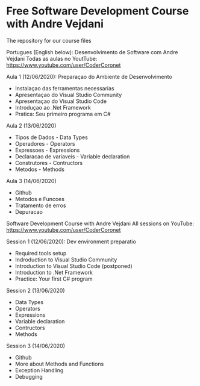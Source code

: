 # Free Software Development Course with Andre Vejdani
The repository for our course files

Portugues (English below):
Desenvolvimento de Software com Andre Vejdani
Todas as aulas no YoutTube:
https://www.youtube.com/user/CoderCoronet

Aula 1 (12/06/2020):
Preparaçao do Ambiente de Desenvolvimento
- Instalaçao das ferramentas necessarias
- Apresentaçao do Visual Studio Community
- Apresentaçao do Visual Studio Code
- Introduçao ao .Net Framework
- Pratica: Seu primeiro programa em C#

Aula 2 (13/06/2020)
- Tipos de Dados - Data Types
- Operadores - Operators
- Expressoes - Expressions
- Declaracao de variaveis - Variable declaration
- Construtores - Contructors
- Metodos - Methods

Aula 3 (14/06/2020)
- Github
- Metodos e Funcoes
- Tratamento de erros
- Depuracao


Software Development Course with Andre Vejdani
All sessions on YouTube:
https://www.youtube.com/user/CoderCoronet

Session 1 (12/06/2020):
Dev environment preparatio 
- Required tools setup
- Indroduction to Visual Studio Community
- Introduction to Visual Studio Code (postponed)
- Introduction to .Net Framework
- Practice: Your first C# program

Session 2 (13/06/2020)
- Data Types
- Operators
- Expressions
- Variable declaration
- Contructors
- Methods

Session 3 (14/06/2020)
- Github
- More about Methods and Functions
- Exception Handling
- Debugging
